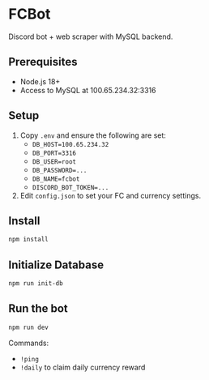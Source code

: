 # FCBot

Discord bot + web scraper with MySQL backend.

## Prerequisites
- Node.js 18+
- Access to MySQL at 100.65.234.32:3316

## Setup
1. Copy `.env` and ensure the following are set:
   - `DB_HOST=100.65.234.32`
   - `DB_PORT=3316`
   - `DB_USER=root`
   - `DB_PASSWORD=...`
   - `DB_NAME=fcbot`
   - `DISCORD_BOT_TOKEN=...`
2. Edit `config.json` to set your FC and currency settings.

## Install
```sh
npm install
```

## Initialize Database
```sh
npm run init-db
```

## Run the bot
```sh
npm run dev
```

Commands:
- `!ping`
- `!daily` to claim daily currency reward
